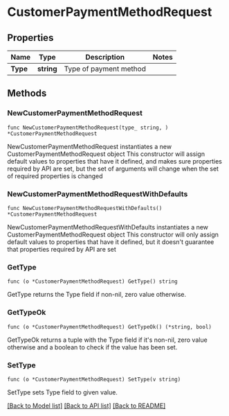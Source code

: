 # CustomerPaymentMethodRequest

## Properties

Name | Type | Description | Notes
------------ | ------------- | ------------- | -------------
**Type** | **string** | Type of payment method | 

## Methods

### NewCustomerPaymentMethodRequest

`func NewCustomerPaymentMethodRequest(type_ string, ) *CustomerPaymentMethodRequest`

NewCustomerPaymentMethodRequest instantiates a new CustomerPaymentMethodRequest object
This constructor will assign default values to properties that have it defined,
and makes sure properties required by API are set, but the set of arguments
will change when the set of required properties is changed

### NewCustomerPaymentMethodRequestWithDefaults

`func NewCustomerPaymentMethodRequestWithDefaults() *CustomerPaymentMethodRequest`

NewCustomerPaymentMethodRequestWithDefaults instantiates a new CustomerPaymentMethodRequest object
This constructor will only assign default values to properties that have it defined,
but it doesn't guarantee that properties required by API are set

### GetType

`func (o *CustomerPaymentMethodRequest) GetType() string`

GetType returns the Type field if non-nil, zero value otherwise.

### GetTypeOk

`func (o *CustomerPaymentMethodRequest) GetTypeOk() (*string, bool)`

GetTypeOk returns a tuple with the Type field if it's non-nil, zero value otherwise
and a boolean to check if the value has been set.

### SetType

`func (o *CustomerPaymentMethodRequest) SetType(v string)`

SetType sets Type field to given value.



[[Back to Model list]](../README.md#documentation-for-models) [[Back to API list]](../README.md#documentation-for-api-endpoints) [[Back to README]](../README.md)


